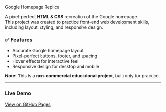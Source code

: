  Google Homepage Replica

A pixel-perfect **HTML & CSS** recreation of the Google homepage.  
This project was created to practice front-end web development skills, including layout, styling, and responsive design.

### ✅ Features
- Accurate Google homepage layout  
- Pixel-perfect buttons, footer, and spacing  
- Hover effects for interactive feel  
- Responsive design for desktop and mobile  

**Note:** This is a **non-commercial educational project**, built only for practice.

---

### Live Demo
[View on GitHub Pages](https://your-username.github.io/google-homepage-clone/)
